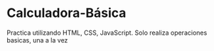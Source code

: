 # Calculadora-Básica
Practica utilizando HTML, CSS, JavaScript.
Solo realiza operaciones basicas, una a la vez
